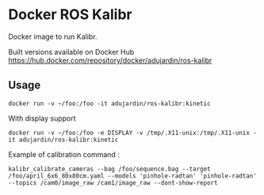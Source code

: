 # Docker ROS Kalibr

Docker image to run Kalibr.

Built versions available on Docker Hub https://hub.docker.com/repository/docker/adujardin/ros-kalibr

## Usage

```
docker run -v ~/foo:/foo -it adujardin/ros-kalibr:kinetic
```

With display support

```
docker run -v ~/foo:/foo -e DISPLAY -v /tmp/.X11-unix:/tmp/.X11-unix -it adujardin/ros-kalibr:kinetic
```

Example of calibration command :

```
kalibr_calibrate_cameras --bag /foo/sequence.bag --target /foo/april_6x6_80x80cm.yaml --models 'pinhole-radtan' 'pinhole-radtan' --topics /cam0/image_raw /cam1/image_raw --dont-show-report
```
